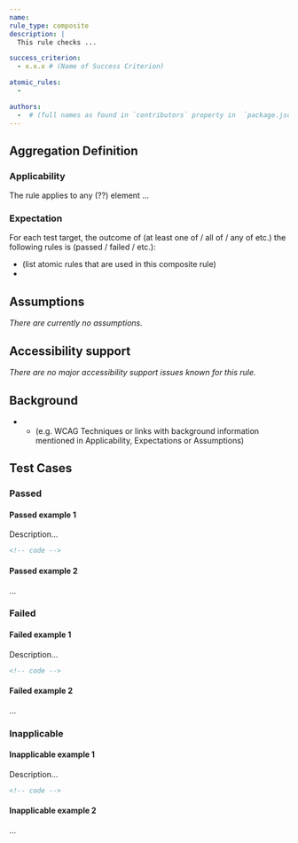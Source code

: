 ```yaml
---
name:
rule_type: composite
description: |
  This rule checks ...

success_criterion:
  - x.x.x # (Name of Success Criterion)

atomic_rules:
  -

authors:
  -  # (full names as found in `contributors` property in  `package.json` - if not yet listed, please have authors added to the list)
---
```


## Aggregation Definition

### Applicability

The rule applies to any (??) element ...

### Expectation

For each test target, the outcome of (at least one of / all of / any of etc.) the following rules is (passed / failed / etc.):

- (list atomic rules that are used in this composite rule)
-

## Assumptions

_There are currently no assumptions._

## Accessibility support

_There are no major accessibility support issues known for this rule._

## Background

- - (e.g. WCAG Techniques or links with background information mentioned in Applicability, Expectations or Assumptions)

## Test Cases

### Passed

#### Passed example 1

Description...

```html
<!-- code -->
```

#### Passed example 2

...

### Failed

#### Failed example 1

Description...

```html
<!-- code -->
```

#### Failed example 2

...

### Inapplicable

#### Inapplicable example 1

Description...

```html
<!-- code -->
```

#### Inapplicable example 2

...
